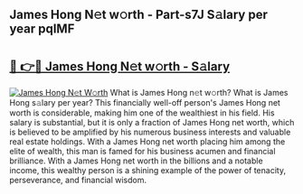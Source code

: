 ## James Hong N𝚎t w𝚘rth - Part-s7J S𝚊lary per year pqIMF

# <h2><a href="http://gc1vqw.nevu.top/?p=James+Hong">🔗 👉🔴 James Hong N𝚎t w𝚘rth - S𝚊lary</a></h2>

[![James Hong N𝚎t W𝚘rth](https://i.imgur.com/Oavwk0R.jpeg)](http://gc1vqw.nevu.top/?p=James+Hong)
What is James Hong n𝚎t w𝚘rth? What is James Hong s𝚊lary per year?
This financially well-off person's James Hong net worth is considerable, making him one of the wealthiest in his field. His salary is substantial, but it is only a fraction of James Hong net worth, which is believed to be amplified by his numerous business interests and valuable real estate holdings. With a James Hong net worth placing him among the elite of wealth, this man is famed for his business acumen and financial brilliance. With a James Hong net worth in the billions and a notable income, this wealthy person is a shining example of the power of tenacity, perseverance, and financial wisdom.
